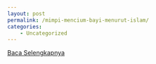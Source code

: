 ```yaml
---
layout: post
permalink: /mimpi-mencium-bayi-menurut-islam/
categories:
    - Uncategorized
---
```


[Baca Selengkapnya](/01)